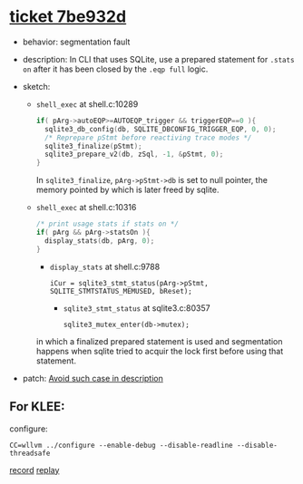 # [ticket 7be932d](https://www.sqlite.org/src/tktview/7be932d)
- behavior: segmentation fault
- description: In CLI that uses SQLite, use a prepared statement for `.stats on` after it has been closed by the `.eqp full` logic.
- sketch:

    - `shell_exec` at shell.c:10289

        ```C
		if( pArg->autoEQP>=AUTOEQP_trigger && triggerEQP==0 ){
          sqlite3_db_config(db, SQLITE_DBCONFIG_TRIGGER_EQP, 0, 0);
          /* Reprepare pStmt before reactiving trace modes */
          sqlite3_finalize(pStmt);
          sqlite3_prepare_v2(db, zSql, -1, &pStmt, 0);
        }
		```

		In `sqlite3_finalize`, `pArg->pStmt->db` is set to null pointer, the memory pointed by which is later freed by sqlite.

	- `shell_exec` at shell.c:10316

		```C
		/* print usage stats if stats on */
		if( pArg && pArg->statsOn ){
		  display_stats(db, pArg, 0);
		}
		```
		
		- `display_stats` at shell.c:9788
		
			`iCur = sqlite3_stmt_status(pArg->pStmt, SQLITE_STMTSTATUS_MEMUSED, bReset);`

			- `sqlite3_stmt_status` at sqlite3.c:80357

                `sqlite3_mutex_enter(db->mutex);`

        in which a finalized prepared statement is used and segmentation happens when sqlite tried to acquir the lock first before using that statement.

- patch: [Avoid such case in description](https://www.sqlite.org/src/info/bb87c054b1b76959)

## For KLEE:
configure:
```
CC=wllvm ../configure --enable-debug --disable-readline --disable-threadsafe
```
[record](klee-record.sh) [replay](klee-replay.sh)
